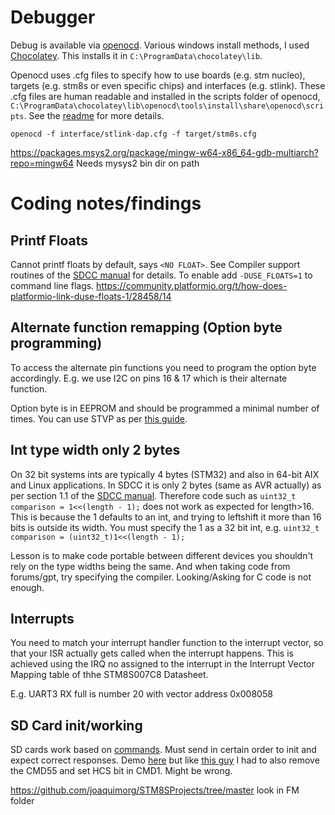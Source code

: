 # Debugger
Debug is available via [openocd](https://openocd.org/). Various windows install methods, I used [Chocolatey](https://community.chocolatey.org/packages/openocd). This installs it in `C:\ProgramData\chocolatey\lib`.

Openocd uses .cfg files to specify how to use boards (e.g. stm nucleo), targets (e.g. stm8s or even specific chips) and interfaces (e.g. stlink). These .cfg files are human readable and installed in the scripts folder of openocd, 
`C:\ProgramData\chocolatey\lib\openocd\tools\install\share\openocd\scripts`. See the [readme](https://openocd.org/doc-release/README) for more details.


`openocd -f interface/stlink-dap.cfg -f target/stm8s.cfg`

https://packages.msys2.org/package/mingw-w64-x86_64-gdb-multiarch?repo=mingw64
Needs mysys2 bin dir on path

# Coding notes/findings

## Printf Floats
Cannot printf floats by default, says `<NO FLOAT>`. See Compiler support routines of the [SDCC manual](docs/sdccman.pdf) for details. To enable add `-DUSE_FLOATS=1` to command line flags.
https://community.platformio.org/t/how-does-platformio-link-duse-floats-1/28458/14

## Alternate function remapping (Option byte programming)
To access the alternate pin functions you need to program the option byte accordingly. E.g. we use I2C on pins 16 & 17 which is their alternate function.

Option byte is in EEPROM and should be programmed a minimal number of times. You can use STVP as per [this guide](https://documentation.help/STM8-FlashTool-STVP/Prog0122.htm).

## Int type width only 2 bytes
On 32 bit systems ints are typically 4 bytes (STM32) and also in 64-bit AIX and Linux applications. In SDCC it is only 2 bytes (same as AVR actually) as per section 1.1 of the [SDCC manual](docs/sdccman.pdf). Therefore code such as `uint32_t comparison = 1<<(length - 1);` does not work as expected for length>16. This is because the 1 defaults to an int, and trying to leftshift it more than 16 bits is outside its width. You must specify the 1 as a 32 bit int, e.g. `uint32_t comparison = (uint32_t)1<<(length - 1);`

Lesson is to make code portable between different devices you shouldn't rely on the type widths being the same. And when taking code from forums/gpt, try specifying the compiler. Looking/Asking for C code is not enough.

## Interrupts
You need to match your interrupt handler function to the interrupt vector, so that your ISR actually gets called when the interrupt happens. This is achieved using the IRQ no assigned to the interrupt in the Interrupt Vector Mapping table of thhe STM8S007C8 Datasheet. 

E.g. UART3 RX full is number 20 with vector address 0x008058

## SD Card init/working
SD cards work based on [commands](https://chlazza.nfshost.com/sdcardinfo.html). Must send in certain order to init and expect correct responses. Demo [here](http://www.rjhcoding.com/avrc-sd-interface-3.php) but like [this guy](https://stackoverflow.com/questions/8080718/sdhc-microsd-card-and-spi-initialization) I had to also remove the CMD55 and set HCS bit in CMD1. Might be wrong.

https://github.com/joaquimorg/STM8SProjects/tree/master look in FM folder